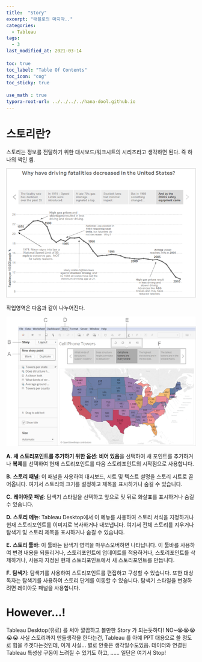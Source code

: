 ```yaml
---
title:  "Story"
excerpt: "태블로의 마지막.."
categories:
  - Tableau
tags:
  - 3
last_modified_at: 2021-03-14

toc: true
toc_label: "Table Of Contents"
toc_icon: "cog"
toc_sticky: true

use_math : true
typora-root-url: ../../../../hana-dool.github.io
---
```




# 스토리란?

스토리는 정보를 전달하기 위한 대시보드/워크시트의 시리즈라고 생각하면 된다. 즉 하나의 책인 셈.

![png](/assets/images/Tableau/22_1.png)

작업영역은 다음과 같이 나누어진다.

![png](/assets/images/Tableau/22_2.png)

**A.** **새 스토리포인트를 추가하기 위한 옵션**: **비어 있음**을 선택하여 새 포인트를 추가하거나 **복제**를 선택하여 현재 스토리포인트를 다음 스토리포인트의 시작점으로 사용합니다.

**B.** **스토리 패널**: 이 패널을 사용하여 대시보드, 시트 및 텍스트 설명을 스토리 시트로 끌어옵니다. 여기서 스토리의 크기를 설정하고 제목을 표시하거나 숨길 수 있습니다.

**C.** **레이아웃 패널**: 탐색기 스타일을 선택하고 앞으로 및 뒤로 화살표를 표시하거나 숨길 수 있습니다.

**D.** **스토리 메뉴**: Tableau Desktop에서 이 메뉴를 사용하여 스토리 서식을 지정하거나 현재 스토리포인트를 이미지로 복사하거나 내보냅니다. 여기서 전체 스토리를 지우거나 탐색기 및 스토리 제목을 표시하거나 숨길 수 있습니다.

**E.** **스토리 툴바**: 이 툴바는 탐색기 영역을 마우스오버하면 나타납니다. 이 툴바를 사용하여 변경 내용을 되돌리거나, 스토리포인트에 업데이트를 적용하거나, 스토리포인트를 삭제하거나, 사용자 지정된 현재 스토리포인트에서 새 스토리포인트를 만듭니다.

**F.** **탐색기**: 탐색기를 사용하여 스토리포인트를 편집하고 구성할 수 있습니다. 또한 대상 독자는 탐색기를 사용하여 스토리 단계를 이동할 수 있습니다. 탐색기 스타일을 변경하려면 레이아웃 패널을 사용합니다.



# However...!

Tableau Desktop(유료) 를 써야 깔끔하고 볼만한 Story 가 되는듯하다! NO~😭😭😭😭😭 사실 스토리까지 만들생각을 한다는건, Tableau 를 아예 PPT 대용으로 쓸 정도로 힘을 주겟다는것인데, 이게 사실... 별로 안좋은 생각일수도있음. 데이터와 연결된 Tableau 특성상 구동이 느려질 수 있기도 하고, ...... 일단은 여기서 Stop!

